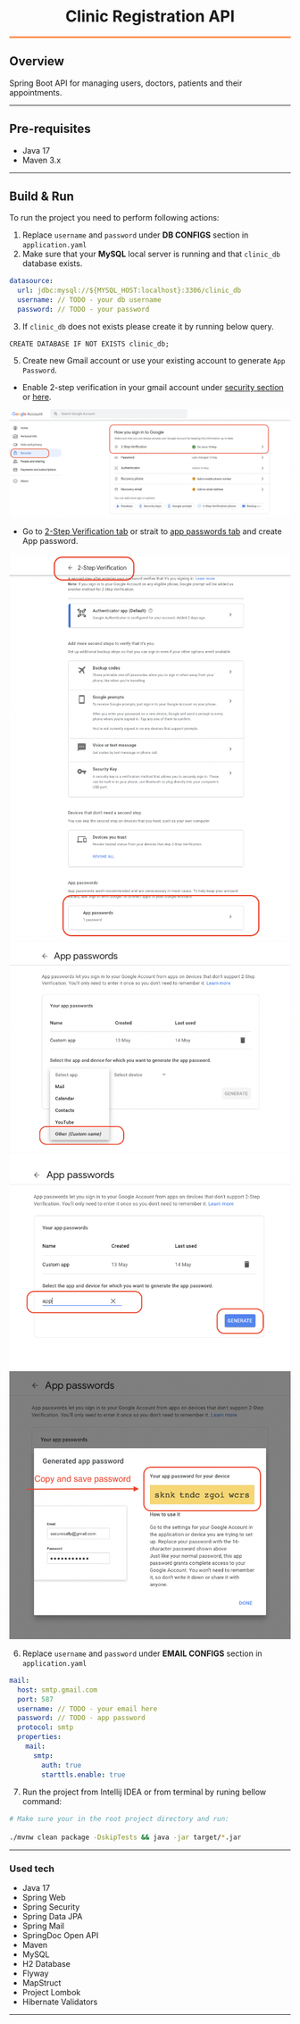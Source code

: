# <h1 style="text-align:center">Clinic Registration API</h1>

<hr style="height: 3px; background-color: rgba(255,118,38,0.84)">

## Overview

Spring Boot API for managing users, doctors, patients and their appointments.

---

## Pre-requisites

- Java 17
- Maven 3.x

---

## Build & Run



To run the project you need to perform following actions:

1. Replace `username` and `password` under **DB CONFIGS** section in `application.yaml`
2. Make sure that your **MySQL** local server is running and that `clinic_db` database exists.

```yaml
datasource:
  url: jdbc:mysql://${MYSQL_HOST:localhost}:3306/clinic_db
  username: // TODO - your db username
  password: // TODO - your password
```

3. If `clinic_db` does not exists please create it by running below query.

```mysql
CREATE DATABASE IF NOT EXISTS clinic_db;
```

5. Create new Gmail account or use your existing account to generate `App Password`.

- Enable 2-step verification in your gmail account under [security section](https://myaccount.google.com/u/0/security)
   or [here](https://myaccount.google.com/u/0/signinoptions/two-step-verification).

![image](assets/1.png)

- Go to [2-Step Verification tab](https://myaccount.google.com/u/1/signinoptions/two-step-verification)
   or strait to [app passwords tab](https://myaccount.google.com/u/1/apppasswords) and create App password.

![image](assets/2.png)
![image](assets/3.png)
![image](assets/4.png)
![image](assets/5.png)


6. Replace `username` and `password` under **EMAIL CONFIGS** section in `application.yaml`

```yaml
mail:
  host: smtp.gmail.com
  port: 587
  username: // TODO - your email here
  password: // TODO - app password
  protocol: smtp
  properties:
    mail:
      smtp:
        auth: true
        starttls.enable: true
```

7. Run the project from Intellij IDEA or from terminal by runing bellow command:

```bash
# Make sure your in the root project directory and run:

./mvnw clean package -DskipTests && java -jar target/*.jar 
```

---

### Used tech

- Java 17
- Spring Web
- Spring Security
- Spring Data JPA
- Spring Mail
- SpringDoc Open API
- Maven
- MySQL
- H2 Database
- Flyway
- MapStruct
- Project Lombok
- Hibernate Validators

---
